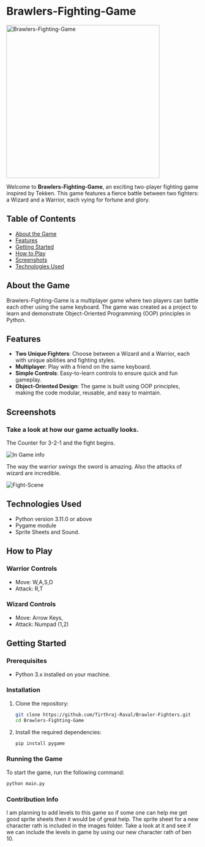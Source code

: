 # Brawlers-Fighting-Game

<img src="https://github.com/kash2104/gsoc-issue-tracker/assets/123300261/00e40463-bebb-402e-810d-0b0d70983cb2" alt="Brawlers-Fighting-Game" style="width: 400px; height: 400px; max-width: 100%;" />

Welcome to **Brawlers-Fighting-Game**, an exciting two-player fighting game inspired by Tekken. This game features a fierce battle between two fighters: a Wizard and a Warrior, each vying for fortune and glory. 

## Table of Contents

- [About the Game](#about-the-game)
- [Features](#features)
- [Getting Started](#getting-started)
- [How to Play](#how-to-play)
- [Screenshots](#screenshots)
- [Technologies Used](#technologies-used)

## About the Game

Brawlers-Fighting-Game is a multiplayer game where two players can battle each other using the same keyboard. The game was created as a project to learn and demonstrate Object-Oriented Programming (OOP) principles in Python.

## Features

- **Two Unique Fighters**: Choose between a Wizard and a Warrior, each with unique abilities and fighting styles.
- **Multiplayer**: Play with a friend on the same keyboard.
- **Simple Controls**: Easy-to-learn controls to ensure quick and fun gameplay.
- **Object-Oriented Design**: The game is built using OOP principles, making the code modular, reusable, and easy to maintain.

## Screenshots

 ### Take a look at how our game actually looks.

The Counter for 3-2-1 and the fight begins.

![In Game info](https://github.com/kash2104/gsoc-issue-tracker/assets/123300261/dc47b427-66b8-4d6b-92fc-f806d6e4ce2d)

The way the warrior swings the sword is amazing. Also the attacks of wizard are incredible.

![Fight-Scene](https://github.com/kash2104/gsoc-issue-tracker/assets/123300261/6d5f5b98-4ec3-4bc3-ab12-b6c611bddeae)

## Technologies Used

- Python version 3.11.0 or above
- Pygame module
- Sprite Sheets and Sound.

## How to Play

### Warrior Controls
- Move: W,A,S,D
- Attack: R,T

### Wizard Controls
- Move: Arrow Keys,
- Attack: Numpad (1,2)

## Getting Started

### Prerequisites

- Python 3.x installed on your machine.

### Installation

1. Clone the repository:

    ```bash
    git clone https://github.com/Tirthraj-Raval/Brawler-Fighters.git
    cd Brawlers-Fighting-Game
    ```

2. Install the required dependencies:

    ```bash
    pip install pygame
    ```

### Running the Game

To start the game, run the following command:

```bash
python main.py
```

### Contribution Info
I am planning to add levels to this game so if some one can help me get good sprite sheets then it would be of great help. The sprite sheet for a new character rath is included in the images folder. Take a look at it and see if we can include the levels in game by using our new character rath of ben 10.
